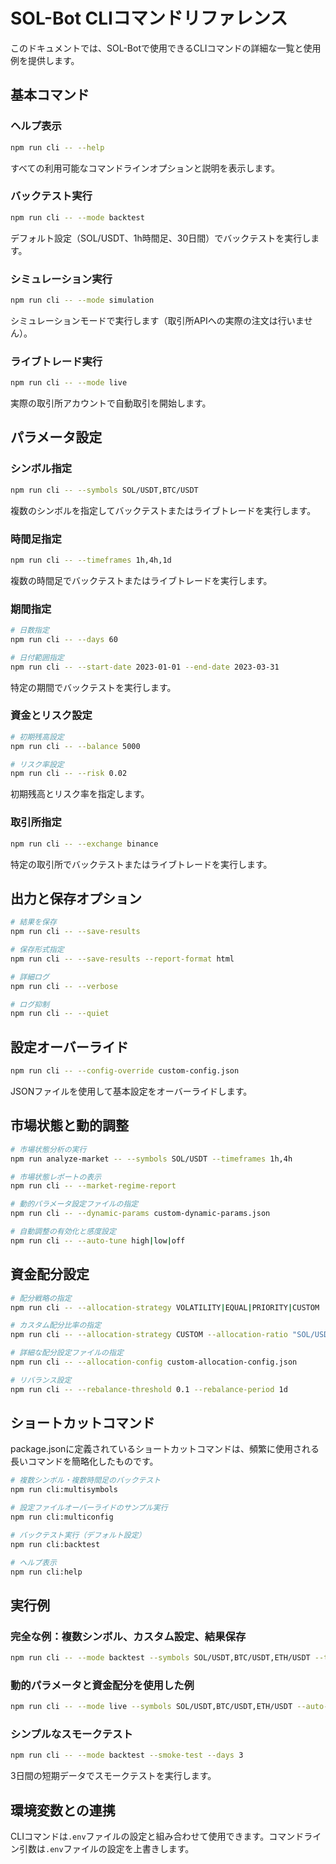 # SOL-Bot CLIコマンドリファレンス

このドキュメントでは、SOL-Botで使用できるCLIコマンドの詳細な一覧と使用例を提供します。

## 基本コマンド

### ヘルプ表示

```bash
npm run cli -- --help
```

すべての利用可能なコマンドラインオプションと説明を表示します。

### バックテスト実行

```bash
npm run cli -- --mode backtest
```

デフォルト設定（SOL/USDT、1h時間足、30日間）でバックテストを実行します。

### シミュレーション実行

```bash
npm run cli -- --mode simulation
```

シミュレーションモードで実行します（取引所APIへの実際の注文は行いません）。

### ライブトレード実行

```bash
npm run cli -- --mode live
```

実際の取引所アカウントで自動取引を開始します。

## パラメータ設定

### シンボル指定

```bash
npm run cli -- --symbols SOL/USDT,BTC/USDT
```

複数のシンボルを指定してバックテストまたはライブトレードを実行します。

### 時間足指定

```bash
npm run cli -- --timeframes 1h,4h,1d
```

複数の時間足でバックテストまたはライブトレードを実行します。

### 期間指定

```bash
# 日数指定
npm run cli -- --days 60

# 日付範囲指定
npm run cli -- --start-date 2023-01-01 --end-date 2023-03-31
```

特定の期間でバックテストを実行します。

### 資金とリスク設定

```bash
# 初期残高設定
npm run cli -- --balance 5000

# リスク率設定
npm run cli -- --risk 0.02
```

初期残高とリスク率を指定します。

### 取引所指定

```bash
npm run cli -- --exchange binance
```

特定の取引所でバックテストまたはライブトレードを実行します。

## 出力と保存オプション

```bash
# 結果を保存
npm run cli -- --save-results

# 保存形式指定
npm run cli -- --save-results --report-format html

# 詳細ログ
npm run cli -- --verbose

# ログ抑制
npm run cli -- --quiet
```

## 設定オーバーライド

```bash
npm run cli -- --config-override custom-config.json
```

JSONファイルを使用して基本設定をオーバーライドします。

## 市場状態と動的調整

```bash
# 市場状態分析の実行
npm run analyze-market -- --symbols SOL/USDT --timeframes 1h,4h

# 市場状態レポートの表示
npm run cli -- --market-regime-report

# 動的パラメータ設定ファイルの指定
npm run cli -- --dynamic-params custom-dynamic-params.json

# 自動調整の有効化と感度設定
npm run cli -- --auto-tune high|low|off
```

## 資金配分設定

```bash
# 配分戦略の指定
npm run cli -- --allocation-strategy VOLATILITY|EQUAL|PRIORITY|CUSTOM

# カスタム配分比率の指定
npm run cli -- --allocation-strategy CUSTOM --allocation-ratio "SOL/USDT:0.4,BTC/USDT:0.35,ETH/USDT:0.25"

# 詳細な配分設定ファイルの指定
npm run cli -- --allocation-config custom-allocation-config.json

# リバランス設定
npm run cli -- --rebalance-threshold 0.1 --rebalance-period 1d
```

## ショートカットコマンド

package.jsonに定義されているショートカットコマンドは、頻繁に使用される長いコマンドを簡略化したものです。

```bash
# 複数シンボル・複数時間足のバックテスト
npm run cli:multisymbols

# 設定ファイルオーバーライドのサンプル実行
npm run cli:multiconfig

# バックテスト実行（デフォルト設定）
npm run cli:backtest

# ヘルプ表示
npm run cli:help
```

## 実行例

### 完全な例：複数シンボル、カスタム設定、結果保存

```bash
npm run cli -- --mode backtest --symbols SOL/USDT,BTC/USDT,ETH/USDT --timeframes 1h,4h --days 90 --risk 0.015 --balance 10000 --config-override trading-config.json --save-results --report-format html --verbose
```

### 動的パラメータと資金配分を使用した例

```bash
npm run cli -- --mode live --symbols SOL/USDT,BTC/USDT,ETH/USDT --auto-tune high --allocation-strategy VOLATILITY --rebalance-threshold 0.1
```

### シンプルなスモークテスト

```bash
npm run cli -- --mode backtest --smoke-test --days 3
```

3日間の短期データでスモークテストを実行します。

## 環境変数との連携

CLIコマンドは`.env`ファイルの設定と組み合わせて使用できます。コマンドライン引数は`.env`ファイルの設定を上書きします。
